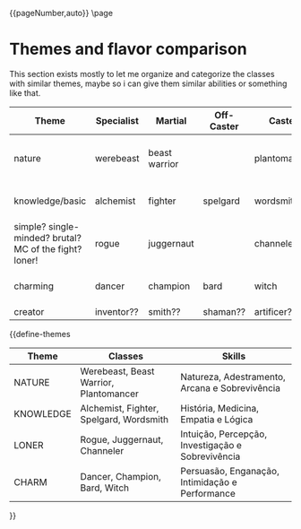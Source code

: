 {{pageNumber,auto}}
\page
# Themes and flavor comparison
This section exists mostly to let me organize and categorize the classes with similar themes, maybe so i can give them similar abilities or something like that.

| Theme                                                  | Specialist | Martial       | Off-Caster | Caster       | Skill                               | Feat |
| ------------------------------------------------------ | ---------- | ------------- | ---------- | ------------ | ----------------------------------- | ---- |
| nature                                                 | werebeast  | beast warrior |            | plantomancer | nature, animal handling, survival             |      |
| knowledge/basic                                        | alchemist  | fighter       | spelgard   | wordsmith    | history, medicine, empathy          |      |
| simple? single-minded? brutal? MC of the fight? loner! | rogue      | juggernaut    |            | channeler    | insight, perception, investigation  |      |
| charming                                               | dancer     | champion      | bard       | witch        | persuasion, deception, intimidation |      |
| creator                                                | inventor??           | smith??              | shaman??           | artificer??             |                                     |      |

{{define-themes

| Theme | Classes | Skills |
| ---- | ---- | ---- |
| NATURE | Werebeast, Beast Warrior, Plantomancer | Natureza, Adestramento, Arcana e Sobrevivência |
| KNOWLEDGE | Alchemist, Fighter, Spelgard, Wordsmith | História, Medicina, Empatia e Lógica |
| LONER | Rogue, Juggernaut, Channeler | Intuição, Percepção, Investigação e Sobrevivência |
| CHARM | Dancer, Champion, Bard, Witch | Persuasão, Enganação, Intimidação e Performance |

}}
